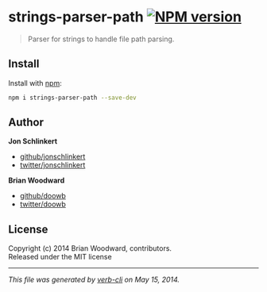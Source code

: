 # strings-parser-path [![NPM version](https://badge.fury.io/js/strings-parser-path.png)](http://badge.fury.io/js/strings-parser-path)

> Parser for strings to handle file path parsing.

## Install
Install with [npm](npmjs.org):

```bash
npm i strings-parser-path --save-dev
``` 

## Author

**Jon Schlinkert**

+ [github/jonschlinkert](https://github.com/jonschlinkert)
+ [twitter/jonschlinkert](http://twitter.com/jonschlinkert)

**Brian Woodward**

+ [github/doowb](https://github.com/doowb)
+ [twitter/doowb](http://twitter.com/doowb)


## License
Copyright (c) 2014 Brian Woodward, contributors.  
Released under the MIT license

***

_This file was generated by [verb-cli](https://github.com/assemble/verb-cli) on May 15, 2014._